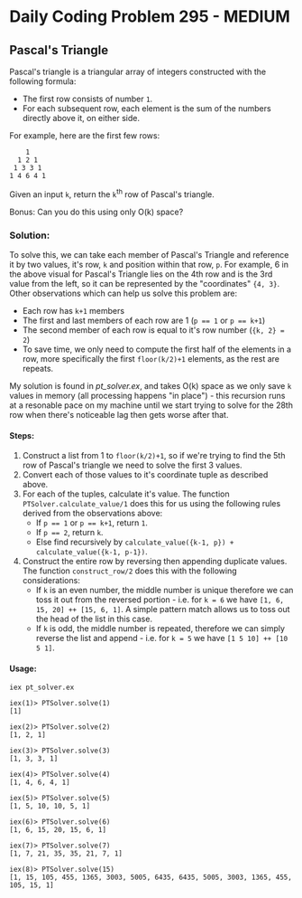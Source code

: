 # Daily Coding Problem 295 - MEDIUM
## Pascal's Triangle

Pascal's triangle is a triangular array of integers constructed with the following formula:
 - The first row consists of number `1`.
 - For each subsequent row, each element is the sum of the numbers directly above it,
   on either side.

For example, here are the first few rows:
```
    1
  1 2 1
 1 3 3 1 
1 4 6 4 1
```

Given an input `k`, return the `k`<sup>th</sup> row of Pascal's triangle.

Bonus: Can you do this using only O(k) space?


### Solution:
To solve this, we can take each member of Pascal's Triangle and reference it by two values, it's row, `k` and position within that row, `p`. For example, 6 in the above visual for Pascal's Triangle lies on the 4th row and is the 3rd value from the left, so it can be represented by the "coordinates" `{4, 3}`.  
Other observations which can help us solve this problem are:
- Each row has `k+1` members
- The first and last members of each row are 1 (`p == 1` or `p == k+1`) 
- The second member of each row is equal to it's row number (`{k, 2} = 2`)
- To save time, we only need to compute the first half of the elements in a row, more specifically the first `floor(k/2)+1` elements, as the rest are repeats.  

My solution is found in _pt_solver.ex_, and takes O(k) space as we only save `k` values in memory (all processing happens "in place") - this recursion runs at a resonable pace on my machine until we start trying to solve for the 28th row when there's noticeable lag then gets worse after that. 

#### Steps:
1. Construct a list from 1 to `floor(k/2)+1`, so if we're trying to find the 5th row of Pascal's triangle we need to solve the first 3 values.
2. Convert each of those values to it's coordinate tuple as described above.
3. For each of the tuples, calculate it's value. The function `PTSolver.calculate_value/1` does this for us using the following rules derived from the observations above:
    - If `p == 1` or `p == k+1`, return `1`.
    - If `p == 2`, return `k`.
    - Else find recursively by `calculate_value({k-1, p}) + calculate_value({k-1, p-1})`.
4. Construct the entire row by reversing then appending duplicate values. The function `construct_row/2` does this with the following considerations:
    - If `k` is an even number, the middle number is unique therefore we can toss it out from the reversed portion - i.e. for `k = 6` we have `[1, 6, 15, 20] ++ [15, 6, 1]`. A simple pattern match allows us to toss out the head of the list in this case.
    - If `k` is odd, the middle number is repeated, therefore we can simply reverse the list and append - i.e. for `k = 5` we have `[1 5 10] ++ [10 5 1]`.

#### Usage:
```
iex pt_solver.ex

iex(1)> PTSolver.solve(1)
[1]

iex(2)> PTSolver.solve(2)
[1, 2, 1]

iex(3)> PTSolver.solve(3)
[1, 3, 3, 1]

iex(4)> PTSolver.solve(4)
[1, 4, 6, 4, 1]

iex(5)> PTSolver.solve(5)
[1, 5, 10, 10, 5, 1]

iex(6)> PTSolver.solve(6)
[1, 6, 15, 20, 15, 6, 1]

iex(7)> PTSolver.solve(7)
[1, 7, 21, 35, 35, 21, 7, 1]

iex(8)> PTSolver.solve(15)
[1, 15, 105, 455, 1365, 3003, 5005, 6435, 6435, 5005, 3003, 1365, 455, 105, 15, 1]
```



